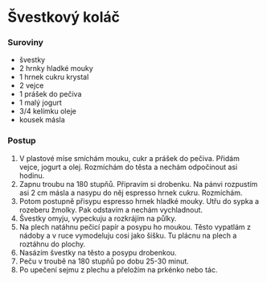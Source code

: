 # Švestkový koláč

### Suroviny

- švestky
- 2 hrnky hladké mouky
- 1 hrnek cukru krystal
- 2 vejce
- 1 prášek do pečiva
- 1 malý jogurt
- 3/4 kelímku oleje
- kousek másla

### Postup

1. V plastové míse smíchám mouku, cukr a prášek do pečiva. Přidám vejce, jogurt a olej. Rozmíchám do těsta a nechám odpočinout asi hodinu.
2. Zapnu troubu na 180 stupňů. Připravím si drobenku. Na pánvi rozpustím asi 2 cm másla a nasypu do něj espresso hrnek cukru. Rozmíchám.
3. Potom postupně přisypu espresso hrnek hladké mouky. Utřu do sypka a rozeberu žmolky. Pak odstavím a nechám vychladnout.
4. Švestky omyju, vypeckuju a rozkrájím na půlky.
5. Na plech natáhnu pečicí papír a posypu ho moukou. Těsto vypatlám z nádoby a v ruce vymodeluju cosi jako šišku. Tu plácnu na plech a roztáhnu do plochy.
6. Nasázím švestky na těsto a posypu drobenkou.
7. Peču v troubě na 180 stupňů po dobu 25-30 minut.
8. Po upečení sejmu z plechu a přeložím na prkénko nebo tác.
